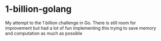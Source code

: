 # 1-billion-golang

My attempt to the 1 billion challenge in Go. There is still room for improvement but had a lot of fun implementing this trying to save memory and computation as much as possible 
